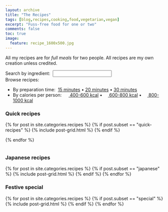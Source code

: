 ```yaml
---
layout: archive
title: "The Recipes"
tags: [blog,recipes,cooking,food,vegetarian,vegan]
excerpt: "Fuss-free food for one or two"
comments: false
toc: true
image:
  feature: recipe_1600x500.jpg
---
```


All my recipes are for _full meals_ for two people. All recipes are my own creation unless credited.

<form style="margin:0px;" action="{{ site.url }}/search.html" ><label id="tipue_search_label_inline" for="tipue_search_input_inline"><span class="quick-access">Search by ingredient:&nbsp;</span></label>
<input type="search" name="q" id="tipue_search_input_inline" autocomplete="off" required><div class="form-group"></div></form>
<!-- <p class="quick-access">Browse recipes:</p> -->
<p  style="margin:0px;" class="quick-access">Browse recipes:</p>
<ul>
<li><span class="quick-access">By preparation time:</span>&nbsp; 
<!--<a href="{{site.url}}/times/#10-minutes">10 minutes</a>-->
<a href="{{site.url}}/times/#15-minutes">15 minutes</a> &bull;
<a href="{{site.url}}/times/#20-minutes">20 minutes</a> &bull; 
<a href="{{site.url}}/times/#30-minutes">30 minutes</a>
</li>
<li><span class="quick-access">By calories per person:</span>&nbsp; 
<a href="{{site.url}}/calories/#400-600kcals"><img src="{{ site.url }}/images/battery_lvl_2.png" style="height:1.0em;">&nbsp;400-600 kcal</a> &bull; 
<a href="{{site.url}}/calories/#600-800kcals"><img src="{{ site.url }}/images/battery_lvl_3.png" style="height:1.0em;">&nbsp;600-800 kcal</a> &bull; 
<a href="{{site.url}}/calories/#800-1000kcals"><img src="{{ site.url }}/images/battery_lvl_4.png" style="height:1.0em;">&nbsp;800-1000 kcal</a>
</li>
</ul>

### Quick recipes

<div class="tiles">
{% for post in site.categories.recipes %}
{% if post.subset == "quick-recipes" %}
{% include post-grid.html %}
{% endif %}

{% endfor %}
</div><!-- /.tiles -->

<div class="spacer"  style="float:left;width:100%;">
<h3>Japanese recipes</h3>
</div>

<div class="tiles">
{% for post in site.categories.recipes %}
{% if post.subset == "japanese" %}
  {% include post-grid.html %}
{% endif %}
{% endfor %}
</div><!-- /.tiles -->

<div class="spacer"  style="float:left;width:100%;">
<h3>Festive special</h3>
</div>

<div class="tiles">
{% for post in site.categories.recipes %}
{% if post.subset == "special" %}
  {% include post-grid.html %}
{% endif %}
{% endfor %}
</div><!-- /.tiles -->


